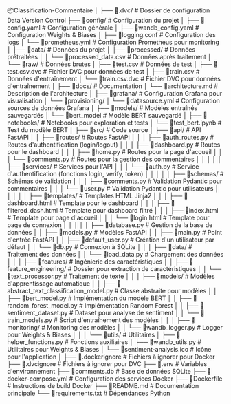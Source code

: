 📦Classification-Commentaire
│
├── 📂.dvc/                               # Dossier de configuration Data Version Control
├── 📂config/                             # Configuration du projet
│   ├── 📜config.yaml                     # Configuration générale
│   ├── 📜wandb_config.yaml               # Configuration Weights & Biases
│   ├── 📜logging.conf                    # Configuration des logs
│   └── 📜prometheus.yml                  # Configuration Prometheus pour monitoring
│
├── 📂data/                               # Données du projet
│   ├── 📂processed/                      # Données prétraitées
│   │   └── 📜processed_data.csv          # Données après traitement
│   └── 📂raw/                            # Données brutes
│       ├── 📜test.csv                    # Données de test
│       ├── 📜test.csv.dvc                # Fichier DVC pour données de test
│       ├── 📜train.csv                   # Données d'entraînement
│       └── 📜train.csv.dvc               # Fichier DVC pour données d'entraînement
│
├── 📂docs/                               # Documentation
│   └── 📜architecture.md                 # Description de l'architecture
│
├── 📂grafana/                            # Configuration Grafana pour visualisation
│   └── 📂provisioning/
│       └── 📜datasource.yml              # Configuration sources de données Grafana
│
├── 📂models/                             # Modèles entraînés sauvegardés
│   └── 📜bert_model                      # Modèle BERT sauvegardé
│
├── 📂notebooks/                          # Notebooks pour exploration et tests
│   └── 📜test_bert.ipynb                 # Test du modèle BERT
│
├── 📂src/                                # Code source
│   ├── 📂api/                            # API FastAPI
│   │   ├── 📂routes/                     # Routes FastAPI
│   │   │   ├── 📜auth_routes.py          # Routes d'authentification (login/logout)
│   │   │   ├── 📜dashboard.py            # Routes pour le dashboard
│   │   │   ├── 📜home.py                 # Routes pour la page d'accueil
│   │   │   └── 📜comments.py             # Routes pour la gestion des commentaires
│   │   │
│   │   ├── 📂services/                   # Services pour l'API
│   │   │   └── 📜auth.py                 # Service d'authentification (fonctions login, verify, token)
│   │   │
│   │   ├── 📂schemas/                    # Schémas de validation
│   │   │   ├── 📜comments.py             # Validation Pydantic pour commentaires
│   │   │   └── 📜user.py                 # Validation Pydantic pour utilisateurs
│   │   │
│   │   ├── 📂templates/                  # Templates HTML Jinja2
│   │   │   ├── 📜dashboard.html          # Template pour le dashboard
│   │   │   ├── 📜filtered_dash.html      # Template pour dashboard filtré
│   │   │   ├── 📜index.html              # Template pour page d'accueil
│   │   │   └── 📜login.html              # Template pour page de connexion
│   │   │
│   │   ├── 📜database.py                 # Gestion de la base de données
│   │   ├── 📜models.py                   # Modèles FastAPI
│   │   ├── 📜main.py                     # Point d'entrée FastAPI
│   │   ├── 📜default_user.py             # Création d'un utilisateur par défaut
│   │   └── 📜db.py                       # Connexion à SQLite
│   │
│   ├── 📂data/                           # Traitement des données
│   │   └── 📜load_data.py                # Chargement des données
│   │
│   ├── 📂features/                       # Ingénierie des caractéristiques
│   │   ├── 📂feature_engineering/        # Dossier pour extraction de caractéristiques
│   │   └── 📜text_processor.py           # Traitement de texte
│   │
│   ├── 📂models/                         # Modèles d'apprentissage automatique
│   │   ├── 📜abstract_text_classification_model.py  # Classe abstraite pour modèles
│   │   ├── 📜bert_model.py               # Implémentation du modèle BERT
│   │   ├── 📜random_forest_model.py      # Implémentation Random Forest
│   │   ├── 📜sentiment_dataset.py        # Dataset pour analyse de sentiment
│   │   └── 📜train_models.py             # Script d'entraînement des modèles
│   │
│   ├── 📂monitoring/                     # Monitoring des modèles
│   │   └── 📜wandb_logger.py             # Logger pour Weights & Biases
│   │
│   └── 📂utils/                          # Utilitaires
│       ├── 📜helper_functions.py         # Fonctions auxiliaires
│       ├── 📜wandb_utils.py              # Utilitaires pour Weights & Biases
│       └── 📜sentiment-analysis.ico      # Icône pour l'application
│
├── 📜.dockerignore                       # Fichiers à ignorer pour Docker
├── 📜.dvcignore                          # Fichiers à ignorer pour DVC
├── 📜.env                                # Variables d'environnement
├── 📜comments.db                         # Base de données SQLite
├── 📜docker-compose.yml                  # Configuration des services Docker
├── 📜Dockerfile                          # Instructions de build Docker
├── 📜README.md                           # Documentation principale
└── 📜requirements.txt                    # Dépendances Python
